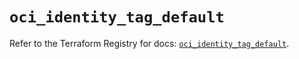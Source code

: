 # `oci_identity_tag_default`

Refer to the Terraform Registry for docs: [`oci_identity_tag_default`](https://registry.terraform.io/providers/hashicorp/oci/7.19.0/docs/resources/identity_tag_default).

